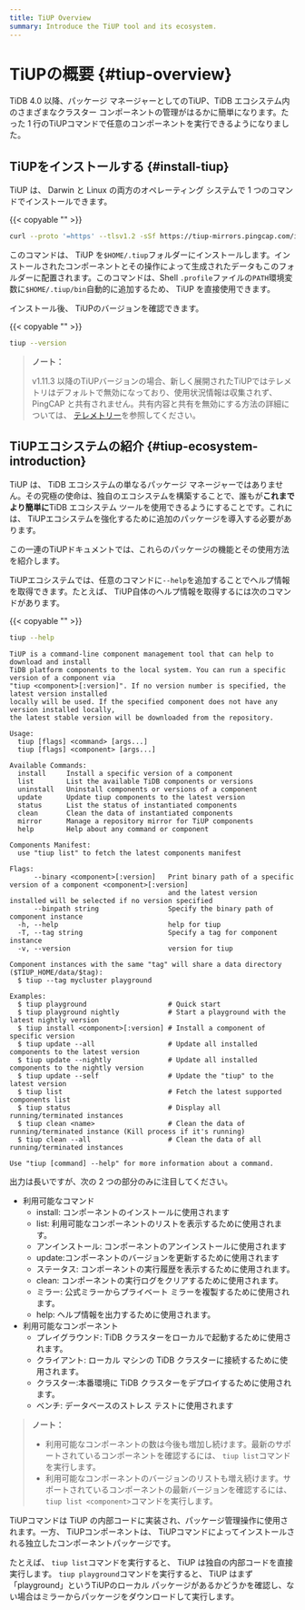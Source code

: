```yaml
---
title: TiUP Overview
summary: Introduce the TiUP tool and its ecosystem.
---
```


# TiUPの概要 {#tiup-overview}

TiDB 4.0 以降、パッケージ マネージャーとしてのTiUP、TiDB エコシステム内のさまざまなクラスター コンポーネントの管理がはるかに簡単になります。たった 1 行のTiUPコマンドで任意のコンポーネントを実行できるようになりました。

## TiUPをインストールする {#install-tiup}

TiUP は、 Darwin と Linux の両方のオペレーティング システムで 1 つのコマンドでインストールできます。

{{< copyable "" >}}

```bash
curl --proto '=https' --tlsv1.2 -sSf https://tiup-mirrors.pingcap.com/install.sh | sh
```

このコマンドは、 TiUP を`$HOME/.tiup`フォルダーにインストールします。インストールされたコンポーネントとその操作によって生成されたデータもこのフォルダーに配置されます。このコマンドは、Shell `.profile`ファイルの`PATH`環境変数に`$HOME/.tiup/bin`自動的に追加するため、 TiUP を直接使用できます。

インストール後、 TiUPのバージョンを確認できます。

{{< copyable "" >}}

```bash
tiup --version
```

> **ノート：**
>
> v1.11.3 以降のTiUPバージョンの場合、新しく展開されたTiUPではテレメトリはデフォルトで無効になっており、使用状況情報は収集されず、PingCAP と共有されません。共有内容と共有を無効にする方法の詳細については、 [テレメトリー](/telemetry.md)を参照してください。

## TiUPエコシステムの紹介 {#tiup-ecosystem-introduction}

TiUP は、 TiDB エコシステムの単なるパッケージ マネージャーではありません。その究極の使命は、独自のエコシステムを構築することで、誰もが**これまでより簡単に**TiDB エコシステム ツールを使用できるようにすることです。これには、 TiUPエコシステムを強化するために追加のパッケージを導入する必要があります。

この一連のTiUPドキュメントでは、これらのパッケージの機能とその使用方法を紹介します。

TiUPエコシステムでは、任意のコマンドに`--help`を追加することでヘルプ情報を取得できます。たとえば、 TiUP自体のヘルプ情報を取得するには次のコマンドがあります。

{{< copyable "" >}}

```bash
tiup --help
```

```
TiUP is a command-line component management tool that can help to download and install
TiDB platform components to the local system. You can run a specific version of a component via
"tiup <component>[:version]". If no version number is specified, the latest version installed
locally will be used. If the specified component does not have any version installed locally,
the latest stable version will be downloaded from the repository.

Usage:
  tiup [flags] <command> [args...]
  tiup [flags] <component> [args...]

Available Commands:
  install     Install a specific version of a component
  list        List the available TiDB components or versions
  uninstall   Uninstall components or versions of a component
  update      Update tiup components to the latest version
  status      List the status of instantiated components
  clean       Clean the data of instantiated components
  mirror      Manage a repository mirror for TiUP components
  help        Help about any command or component

Components Manifest:
  use "tiup list" to fetch the latest components manifest

Flags:
      --binary <component>[:version]   Print binary path of a specific version of a component <component>[:version]
                                       and the latest version installed will be selected if no version specified
      --binpath string                 Specify the binary path of component instance
  -h, --help                           help for tiup
  -T, --tag string                     Specify a tag for component instance
  -v, --version                        version for tiup

Component instances with the same "tag" will share a data directory ($TIUP_HOME/data/$tag):
  $ tiup --tag mycluster playground

Examples:
  $ tiup playground                    # Quick start
  $ tiup playground nightly            # Start a playground with the latest nightly version
  $ tiup install <component>[:version] # Install a component of specific version
  $ tiup update --all                  # Update all installed components to the latest version
  $ tiup update --nightly              # Update all installed components to the nightly version
  $ tiup update --self                 # Update the "tiup" to the latest version
  $ tiup list                          # Fetch the latest supported components list
  $ tiup status                        # Display all running/terminated instances
  $ tiup clean <name>                  # Clean the data of running/terminated instance (Kill process if it's running)
  $ tiup clean --all                   # Clean the data of all running/terminated instances

Use "tiup [command] --help" for more information about a command.
```

出力は長いですが、次の 2 つの部分のみに注目してください。

-   利用可能なコマンド
    -   install: コンポーネントのインストールに使用されます
    -   list: 利用可能なコンポーネントのリストを表示するために使用されます。
    -   アンインストール: コンポーネントのアンインストールに使用されます
    -   update:コンポーネントのバージョンを更新するために使用されます
    -   ステータス: コンポーネントの実行履歴を表示するために使用されます。
    -   clean: コンポーネントの実行ログをクリアするために使用されます。
    -   ミラー: 公式ミラーからプライベート ミラーを複製するために使用されます。
    -   help: ヘルプ情報を出力するために使用されます。
-   利用可能なコンポーネント
    -   プレイグラウンド: TiDB クラスターをローカルで起動するために使用されます。
    -   クライアント: ローカル マシンの TiDB クラスターに接続するために使用されます。
    -   クラスター:本番環境に TiDB クラスターをデプロイするために使用されます。
    -   ベンチ: データベースのストレス テストに使用されます

> **ノート：**
>
> -   利用可能なコンポーネントの数は今後も増加し続けます。最新のサポートされているコンポーネントを確認するには、 `tiup list`コマンドを実行します。
> -   利用可能なコンポーネントのバージョンのリストも増え続けます。サポートされているコンポーネントの最新バージョンを確認するには、 `tiup list <component>`コマンドを実行します。

TiUPコマンドは TiUP の内部コードに実装され、パッケージ管理操作に使用されます。一方、 TiUPコンポーネントは、 TiUPコマンドによってインストールされる独立したコンポーネントパッケージです。

たとえば、 `tiup list`コマンドを実行すると、 TiUP は独自の内部コードを直接実行します。 `tiup playground`コマンドを実行すると、 TiUP はまず「playground」というTiUPのローカル パッケージがあるかどうかを確認し、ない場合はミラーからパッケージをダウンロードして実行します。
